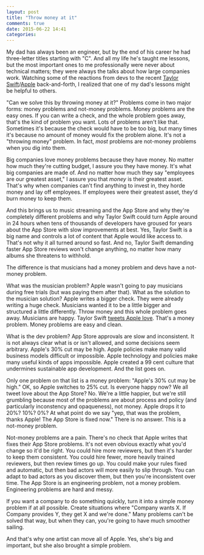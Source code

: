 ```yaml
---
layout: post
title: "Throw money at it"
comments: true
date: 2015-06-22 14:41
categories: 
---
```


My dad has always been an engineer, but by the end of his career he had three-letter titles starting with "C". And all my life he's taught me lessons, but the most important ones to me professionally were never about technical matters; they were always the talks about how large companies work. Watching some of the reactions from devs to the recent [Taylor Swift](http://taylorswift.tumblr.com/post/122071902085/to-apple-love-taylor)/[Apple](https://twitter.com/cue/status/612824775220555776) back-and-forth, I realized that one of my dad's lessons might be helpful to others.<!-- more -->

"Can we solve this by throwing money at it?" Problems come in two major forms: money problems and not-money problems. Money problems are the easy ones. If you can write a check, and the whole problem goes away, that's the kind of problem you want. Lots of problems aren't like that. Sometimes it's because the check would have to be too big, but many times it's because no amount of money would fix the problem alone. It's not a "throwing money" problem. In fact, *most* problems are not-money problems when you dig into them.

Big companies love money problems because they have money. No matter how much they're cutting budget, I assure you they have money. It's what big companies are made of. And no matter how much they say "employees are our greatest asset," I assure you that *money* is their greatest asset. That's why when companies can't find anything to invest in, they horde money and lay off employees. If employees were their greatest asset, they'd burn money to keep them.

And this brings us to music streaming and the App Store and why they're completely different problems and why Taylor Swift could turn Apple around in 24 hours when tens of thousands of developers have groused for years about the App Store with slow improvements at best. Yes, Taylor Swift is a big name and controls a lot of content that Apple would like access to. That's not why it all turned around so fast. And no, Taylor Swift demanding faster App Store reviews won't change anything, no matter how many albums she threatens to withhold.

The difference is that musicians had a money problem and devs have a not-money problem.

What was the musician problem? Apple wasn't going to pay musicians during free trials (but was paying them after that). What as the solution to the musician solution? Apple writes a bigger check. They were already writing a huge check. Musicians wanted it to be a little bigger and structured a little differently. Throw money and this whole problem goes away. Musicians are happy. Taylor Swift [tweets Apple love](https://twitter.com/taylorswift13/status/612841136311390209). That's a money problem. Money problems are easy and clean.

What is the dev problem? App Store approvals are slow and inconsistent. It is not always clear what is or isn't allowed, and some decisions seem arbitrary. Apple's 30% cut may be high. Apple policies make many valid business models difficult or impossible. Apple technology and policies make many useful kinds of apps impossible. Apple created a 99 cent culture that undermines sustainable app development. And the list goes on.

Only one problem on that list is a money problem: "Apple's 30% cut may be high." OK, so Apple switches to 25% cut. Is everyone happy now? We all tweet love about the App Store? No. We're a little happier, but we're still grumbling because most of the problems are about process and policy (and particularly inconstency and opaqueness), not money. Apple drops it to 20%? 10%? 0%? At what point do we say "yep, that was the problem, thanks Apple! The App Store is fixed now." There is no answer. This is a not-money problem.

Not-money problems are a pain. There's no check that Apple writes that fixes their App Store problems. It's not even obvious exactly what you'd change so it'd be right. You could hire more reviewers, but then it's harder to keep them consistent. You could hire fewer, more heavily trained reviewers, but then review times go up. You could make your rules fixed and automatic, but then bad actors will more easily to slip through. You can adapt to bad actors as you discover them, but then you're inconsistent over time. The App Store is an engineering problem, not a money problem. Engineering problems are hard and messy.

If you want a company to do something quickly, turn it into a simple money problem if at all possible. Create situations where "Company wants X. If Company provides Y, they get X and we're done." Many problems can't be solved that way, but when they can, you're going to have much smoother sailing.

And that's why one artist can move all of Apple. Yes, she's big and important, but she also brought a simple problem.